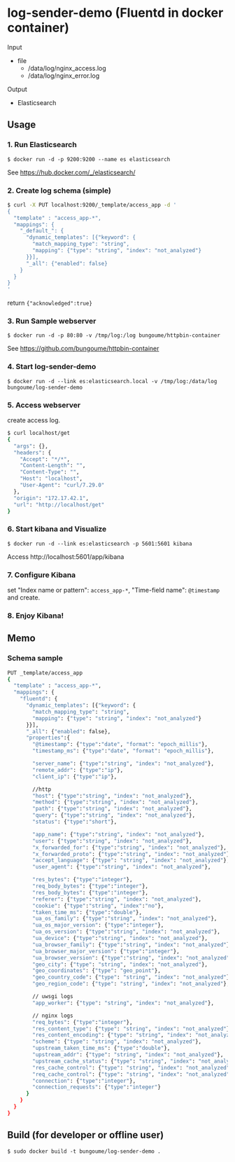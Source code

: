# log-sender-demo (Fluentd in docker container)

Input

* file
  * /data/log/nginx_access.log
  * /data/log/nginx_error.log

Output
* Elasticsearch


## Usage

### 1. Run Elasticsearch
```
$ docker run -d -p 9200:9200 --name es elasticsearch
```
See https://hub.docker.com/_/elasticsearch/


### 2. Create log schema (simple)
```bash
$ curl -X PUT localhost:9200/_template/access_app -d '
{
  "template" : "access_app-*",
  "mappings": {
    "_default_": {
      "dynamic_templates": [{"keyword": {
        "match_mapping_type": "string",
        "mapping": {"type": "string", "index": "not_analyzed"}
      }}],
      "_all": {"enabled": false}
    }
  }
}
'
```
return `{"acknowledged":true}`

### 3. Run Sample webserver
```
$ docker run -d -p 80:80 -v /tmp/log:/log bungoume/httpbin-container
```
See https://github.com/bungoume/httpbin-container


### 4. Start log-sender-demo
```
$ docker run -d --link es:elasticsearch.local -v /tmp/log:/data/log bungoume/log-sender-demo
```

### 5. Access webserver
create access log.
```bash
$ curl localhost/get
{
  "args": {},
  "headers": {
    "Accept": "*/*",
    "Content-Length": "",
    "Content-Type": "",
    "Host": "localhost",
    "User-Agent": "curl/7.29.0"
  },
  "origin": "172.17.42.1",
  "url": "http://localhost/get"
}
```


### 6. Start kibana and Visualize

```
$ docker run -d --link es:elasticsearch -p 5601:5601 kibana
```
Access http://localhost:5601/app/kibana

### 7. Configure Kibana
set "Index name or pattern": `access_app-*`, "Time-field name": `@timestamp`
and create.

### 8. Enjoy Kibana!

## Memo

### Schema sample
```bash
PUT _template/access_app
{
  "template" : "access_app-*",
  "mappings": {
    "fluentd": {
      "dynamic_templates": [{"keyword": {
        "match_mapping_type": "string",
        "mapping": {"type": "string", "index": "not_analyzed"}
      }}],
      "_all": {"enabled": false},
      "properties":{
        "@timestamp": {"type":"date", "format": "epoch_millis"},
        "timestamp_ms": {"type":"date", "format": "epoch_millis"},

        "server_name": {"type":"string", "index": "not_analyzed"},
        "remote_addr": {"type":"ip"},
        "client_ip": {"type":"ip"},

        //http
        "host": {"type":"string", "index": "not_analyzed"},
        "method": {"type":"string", "index": "not_analyzed"},
        "path": {"type":"string", "index": "not_analyzed"},
        "query": {"type":"string", "index": "not_analyzed"},
        "status": {"type":"short"},

        "app_name": {"type":"string", "index": "not_analyzed"},
        "user": {"type":"string", "index": "not_analyzed"},
        "x_forwarded_for": {"type":"string", "index": "not_analyzed"},
        "x_forwarded_proto": {"type":"string", "index": "not_analyzed"},
        "accept_language": {"type": "string", "index": "not_analyzed"},
        "user_agent": {"type":"string", "index": "not_analyzed"},

        "res_bytes": {"type":"integer"},
        "req_body_bytes": {"type":"integer"},
        "res_body_bytes": {"type":"integer"},
        "referer": {"type":"string", "index": "not_analyzed"},
        "cookie": {"type":"string", "index":"no"},
        "taken_time_ms": {"type":"double"},
        "ua_os_family": {"type":"string", "index": "not_analyzed"},
        "ua_os_major_version": {"type":"integer"},
        "ua_os_version": {"type":"string", "index": "not_analyzed"},
        "ua_device": {"type":"string", "index": "not_analyzed"},
        "ua_browser_family": {"type":"string", "index": "not_analyzed"},
        "ua_browser_major_version": {"type":"integer"},
        "ua_browser_version": {"type":"string", "index": "not_analyzed"},
        "geo_city": {"type": "string", "index": "not_analyzed"},
        "geo_coordinates": {"type": "geo_point"},
        "geo_country_code": {"type": "string", "index": "not_analyzed"},
        "geo_region_code": {"type": "string", "index": "not_analyzed"},

        // uwsgi logs
        "app_worker": {"type": "string", "index": "not_analyzed"},

        // nginx logs
        "req_bytes": {"type":"integer"},
        "res_content_type": {"type": "string", "index": "not_analyzed"},
        "res_content_encoding": {"type": "string", "index": "not_analyzed"},
        "scheme": {"type": "string", "index": "not_analyzed"},
        "upstream_taken_time_ms": {"type":"double"},
        "upstream_addr": {"type": "string", "index": "not_analyzed"},
        "upstream_cache_status": {"type": "string", "index": "not_analyzed"},
        "res_cache_control": {"type": "string", "index": "not_analyzed"},
        "req_cache_control": {"type": "string", "index": "not_analyzed"},
        "connection": {"type":"integer"},
        "connection_requests": {"type":"integer"}
      }
    }
  }
}
```


## Build (for developer or offline user)

```
$ sudo docker build -t bungoume/log-sender-demo .
```
